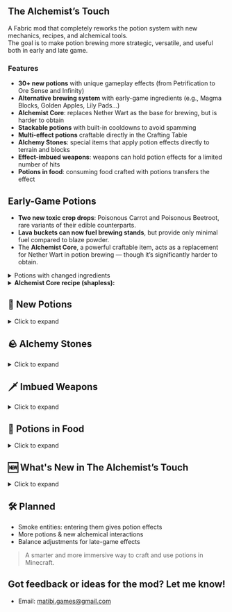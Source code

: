 ## The Alchemist’s Touch

A Fabric mod that completely reworks the potion system with new mechanics, recipes, and alchemical tools.  
The goal is to make potion brewing more strategic, versatile, and useful both in early and late game.
### Features

- **30+ new potions** with unique gameplay effects (from Petrification to Ore Sense and Infinity)
- **Alternative brewing system** with early-game ingredients (e.g., Magma Blocks, Golden Apples, Lily Pads…)
- **Alchemist Core**: replaces Nether Wart as the base for brewing, but is harder to obtain
- **Stackable potions** with built-in cooldowns to avoid spamming
- **Multi-effect potions** craftable directly in the Crafting Table
- **Alchemy Stones**: special items that apply potion effects directly to terrain and blocks
- **Effect-imbued weapons**: weapons can hold potion effects for a limited number of hits
- **Potions in food**: consuming food crafted with potions transfers the effect

## Early-Game Potions

- <strong>Two new toxic crop drops</strong>: Poisonous Carrot and Poisonous Beetroot, rare variants of their edible counterparts.
- <strong>Lava buckets can now fuel brewing stands</strong>, but provide only minimal fuel compared to blaze powder.
- The <strong>Alchemist Core</strong>, a powerful craftable item, acts as a replacement for Nether Wart in potion brewing — though it’s significantly harder to obtain.
<details> <summary><strong></strong>Potions with changed ingredients</summary>
🔥 <strong>Fire Resistance</strong> – Now can be brewed using <em>Magma Block</em> and Magma Cream
 <br>
🍎 <strong>Regeneration</strong> – Now can be brewed using <em>Golden Apple</em> and Ghast Tear
 <br>
💪 <strong>Strength</strong> – Now can be brewed using <em>Firework Star</em> and Blaze Powder
</details>

<details>
<summary><strong>Alchemist Core recipe (shapless):</strong></summary>
<img src="https://github.com/MAT1B1/the-alchemists-touch-1.21.5-1.0.0/raw/master/src/main/resources/assets/the-alchemists-touch/image/recipe.png" alt="Alchemist Core Crafting Recipe" style="width:256px; image-rendering: pixelated;">
</details>

## 🧪 New Potions
<details>
<summary>Click to expand</summary>
<br>

<details>
<summary><strong>🪶 Levitation</strong></summary>
Makes the player float upward.<br>
<sub><strong>Base:</strong> Slow Falling<br><strong>Ingredient:</strong> Feather<br><strong>Variants:</strong> Long</sub><br><br>
</details>

<details>
<summary><strong>💡 Glowing</strong></summary>
Applies the glowing outline to entities.<br>
<sub><strong>Base:</strong> Night Vision<br><strong>Ingredient:</strong> Glow Berries<br><strong>Variants:</strong> Long</sub><br><br>
</details>

<details>
<summary><strong>🍷 Alcohol</strong></summary>
Applies Nausea.<br>
<sub><strong>Base:</strong> Awkward<br><strong>Ingredient:</strong> Sweet Berries<br><strong>Variants:</strong> Long, <strong>Strong</strong></sub><br><br>
</details>

<details>
<summary><strong>🌑 Darkness</strong></summary>
Greatly reduces vision.<br>
<sub><strong>Base:</strong> Awkward<br><strong>Ingredient:</strong> Ink Sac<br><strong>Variants:</strong> Long</sub><br><br>
</details>

<details>
<summary><strong>🦵 Long Leg</strong></summary>
Raises step height so you can walk over blocks.<br>
<sub><strong>Base:</strong> Awkward<br><strong>Ingredient:</strong> Bamboo<br><strong>Variants:</strong> Long, Extra-Long</sub><br><br>
</details>

<details>
<summary><strong>💧 Liquid Walker</strong></summary>
Walk over water and lava.<br>
<sub><strong>Base:</strong> Awkward<br><strong>Ingredient:</strong> Lily Pad<br><strong>Variants:</strong> Long</sub><br><br>
</details>

<details>
<summary><strong>⛏️ Ore Sense</strong></summary>
Highlights nearby ores.<br>
<sub><strong>Base:</strong> Night Vision<br><strong>Ingredient:</strong> Iron Ore<br><strong>Variants:</strong> Long, <strong>Strong</strong></sub><br><br>
</details>

<details>
<summary><strong>🔊 Resonance</strong></summary>
Spreads your active effects to nearby entities.<br>
<sub><strong>Base:</strong> Awkward<br><strong>Ingredient:</strong> Echo Shard<br><strong>Variants:</strong> Long, <strong>Strong</strong></sub><br><br>
</details>

<details>
<summary><strong>♻️ Reactivation</strong></summary>
When you drink another potion, extends your current effects.<br>
<sub><strong>Base:</strong> Short Cooldown<br><strong>Ingredient:</strong> Clock<br><strong>Variants:</strong> Long, <strong>Strong</strong></sub><br><br>
</details>

<details>
<summary><strong>💧 Purification</strong></summary>
Removes negative effects.<br>
<sub><strong>Base:</strong> Awkward<br><strong>Ingredient:</strong> Milk Bucket<br><strong>Variants:</strong> Long</sub><br><br>
</details>

<details>
<summary><strong>🗿 Petrification</strong></summary>
Immobile but invulnerable for the duration.<br>
<sub><strong>Base:</strong> Turtle Master<br><strong>Ingredient:</strong> Obsidian<br><strong>Variants:</strong> Long</sub><br><br>
</details>

<details>
<summary><strong>🧪 Acid</strong></summary>
Deals corrosive damage over time to entities/blocks.<br>
<sub><strong>Base:</strong> Awkward<br><strong>Ingredient:</strong> Rotten Flesh<br><strong>Variants:</strong> Long, <strong>Strong</strong></sub><br><br>
</details>

<details>
<summary><strong>🔥 Ignition</strong></summary>
Ignites targets and make player able to throw fireballs.<br>
<sub><strong>Base:</strong> Fire Resistance<br><strong>Ingredient:</strong> Fermented Spider Eye<br><strong>Variants:</strong> Long</sub><br><br>
</details>

<details>
<summary><strong>🌀 Teleportation</strong></summary>
Instant short-range blink (instant).<br>
<sub><strong>Base:</strong> Awkward<br><strong>Ingredient:</strong> Ender Pearl</sub><br><br>
</details>

<details>
<summary><strong>🌵 Thorns</strong></summary>
Attackers take retaliatory damage.<br>
<sub><strong>Base:</strong> Awkward<br><strong>Ingredient:</strong> Cactus<br><strong>Variants:</strong> Long, <strong>Strong</strong></sub><br><br>
</details>

<details>
<summary><strong>🧠 Brain Washing</strong></summary>
Disorients players / makes hostile mobs fight each other / improves villager trade prices.<br>
<sub><strong>Base:</strong> Awkward<br><strong>Ingredient:</strong> Amethyst Shard<br><strong>Variants:</strong> Long</sub><br><br>
</details>

<details>
<summary><strong>❄️ Frost</strong></summary>
Applies heavy slowness and applies damages.<br>
<sub><strong>Base:</strong> Awkward<br><strong>Ingredient:</strong> Snowball<br><strong>Variants:</strong> Long</sub><br><br>
</details>

<details>
<summary><strong>🧙 Alchemist</strong></summary>
Instant transmutation action (e.g., coal → gold) (instant).<br>
<sub><strong>Base:</strong> Awkward<br><strong>Ingredient:</strong> Copper Ingot</sub><br><br>
</details>

<details>
<summary><strong>☠️ Death</strong></summary>
Instant kill; on bosses, sets HP to 50% minimum (instant).<br>
<sub><strong>Base:</strong> Resurrection<br><strong>Ingredient:</strong> Fermented Spider Eye</sub><br><br>
</details>

<details>
<summary><strong>🍖 Saturation</strong></summary>
Fills hunger and prevents drain for a while.<br>
<sub><strong>Base:</strong> Awkward<br><strong>Ingredient:</strong> Beetroot<br><strong>Variants:</strong> Long, <strong>Strong</strong></sub><br><br>
</details>

<details>
<summary><strong>❤️‍🔥 Double Health</strong></summary>
Temporarily doubles max health.<br>
<sub><strong>Base:</strong> Strong Healing<br><strong>Ingredient:</strong> Golden Apple<br><strong>Variants:</strong> <strong>Strong</strong></sub><br><br>
</details>

<details>
<summary><strong>✝️ Resurrection</strong></summary>
Behaves like a Totem of Undying while present; persists until used.<br>
<sub><strong>Base:</strong> Awkward<br><strong>Ingredient:</strong> Totem of Undying</sub><br><br>
</details>

<details>
<summary><strong>∞ Infinity</strong></summary>
Converts your active effects to infinite duration at a health cost per effect (instant).<br>
<sub><strong>Base:</strong> Resurrection<br><strong>Ingredient:</strong> Clock</sub><br><br>
</details>

<details>
<summary><strong>🪓 Haste</strong></summary>
Grants Haste.<br>
<sub><strong>Base:</strong> Awkward<br><strong>Ingredient:</strong> Iron Pickaxe<br><strong>Variants:</strong> Long</sub><br><br>
</details>

<details>
<summary><strong>🐌 Mining Fatigue</strong></summary>
Applies Mining Fatigue.<br>
<sub><strong>Base:</strong> Haste<br><strong>Ingredient:</strong> Fermented Spider Eye<br><strong>Variants:</strong> Long, <strong>Strong</strong></sub><br><br>
</details>

<details>
<summary><strong>💖 Vitality</strong></summary>
<strong>Gives the target +1 permanent heart</strong> (a lasting max-health increase) (instant).<br>
<sub><strong>Base:</strong> Strong Double Health<br><strong>Ingredient:</strong> Totem of Undying</sub><br><br>
</details>

<details>
<summary><strong>⏱️ Short Cooldown</strong></summary>
Reduces potion cooldowns in this mod’s system.<br>
<sub><strong>Base:</strong> Awkward<br><strong>Ingredient:</strong> Clock<br><strong>Variants:</strong> Extended (Long Short Cooldown)</sub><br><br>
</details>

<details>
<summary><strong>⏳ Long Cooldown</strong></summary>
Increases potion cooldowns in this mod’s system.<br>
<sub><strong>Base:</strong> Short Cooldown<br><strong>Ingredient:</strong> Fermented Spider Eye<br><strong>Variants:</strong> Extended (Long Long Cooldown)</sub><br><br>
</details>

<details>
<summary><strong>🎭 Masking</strong></summary>
<strong>Hides the effect lines on item tooltips</strong> for items that carry effects (e.g., imbued weapons/foods) (instant).<br>
<sub><strong>Base:</strong> Invisibility<br><strong>Ingredient:</strong> Fermented Spider Eye</sub><br><br>
</details>

<details>
<summary><strong>⚠️ Unstable</strong></summary>
Experimental, volatile behavior (instant).<br>
<sub><em>Obtainment varies (not brewed directly in the current recipe list). Can be upgraded to <strong>Strong</strong> with Glowstone.</em></sub><br><br>
</details>

<details>
<summary><strong>🧛 Vampirism</strong></summary>
Lifesteal on attacks.<br>
<sub><strong>Base:</strong> Awkward<br><strong>Ingredient:</strong> Iron Sword<br><strong>Variants:</strong> Long, <strong>Strong</strong></sub><br><br>
</details>

</details>


## 🪨 Alchemy Stones 
<details>  
<summary>Click to expand</summary>  
<br>

These special items are extracted from custom potions using a crafting recipe. When right-clicked on blocks, **terrain-applicable runes** trigger powerful localized effects.
<strong>Alchemical Stones recipe:</strong>
<br>
<img src="https://github.com/MAT1B1/the-alchemists-touch-1.21.5-1.0.0/raw/master/src/main/resources/assets/the-alchemists-touch/image/rune_recipe.png" alt="Alchemist Core Crafting Recipe" style="width:256px; image-rendering: pixelated;">

<strong>Alchemical Stones with effect recipe:</strong>
<br>
<img src="https://github.com/MAT1B1/the-alchemists-touch-1.21.5-1.0.0/raw/master/src/main/resources/assets/the-alchemists-touch/image/magic_rune_recipe.png" alt="Alchemist Core Crafting Recipe" style="width:256px; image-rendering: pixelated;">

Alchemical Stones available:  
 <details>
<summary><strong>🧪 Alchemical Stones of Acid</strong></summary>  
Destroys most blocks upon contact, mimicking acid corrosion (cannot destroy blocks if the hardness is too high).  
 <br>
<sub><strong>base:</strong> Acid Potion</sub>  
  <br>
  <br>
</details>

<details>
<summary><strong>🧪 Alchemical Stones of Strong Acid</strong></summary>  
Same as the regular Acid Alchemical Stones, but the radius is wider and can destroy more blocks.  
 <br>
<sub><strong>Base:</strong>Potion of Acidity II</sub>  
  <br>
  <br>
</details>

<details>
<summary><strong>🗿 Alchemical Stones of Petrification</strong></summary>  
Turns surrounding blocks into stone-like variants.  
 <br>
<sub><strong>Base:</strong>Potion of Petrification</sub>  
  <br>
  <br>
</details>

<details>
<summary><strong>🗿 Alchemical Stones of Strong Petrification</strong></summary>  
Transform blocks into stone for lvl 1 and into bedrock for lvl 2 (only available in creative for now)
 <br>
<sub><strong>Base:</strong> Petrification Potion II</sub>  
  <br>
  <br>
</details>

<details>
<summary><strong>🧙 Alchemical Stones of the Alchemist</strong></summary>  
Transmutes coal blocks variants into gold blocks variants.  
 <br>
<sub><strong>Base:</strong> Alchemist Potion</sub>  
  <br>
  <br>
</details>

<details>
<summary><strong>🔥 Alchemical Stones of Ignition</strong></summary>  
Transform blocks like a furnace will do 
 <br>
<sub><strong>Base:</strong> Ignition Potion</sub>  
  <br>
  <br>
</details>

</details>

## 🗡️ Imbued Weapons
<details>
<summary>Click to expand</summary>  

- Weapons can be infused with potion effects (e.g., poison, petrification)
- Each infusion has a **limited number of hits** before vanishing
- Striking an entity applies the potion’s effect

</details>

## 🍲 Potions in Food
<details>
<summary>Click to expand</summary>  

- Potions can be combined with food
- Eating that food applies the effect

</details>

## 🆕 What's New in The Alchemist’s Touch
<details>
<summary>Click to expand</summary>  

### ⚗️ Potions
- 8 new potions
- 3 potions effect rework (death, infinity and ignition)
- some changes in some potion recipe
- Multi-effect crafting options reworked

### 🪨 Alchemy Stones
- Renamed Runes → **Alchemy Stones**, with updated recipes, lore and visuals.

### 🗡️ Imbued Weapons
- New system: weapons can be **infused with potion effects**.
- Infusions have **limited charges** and apply potion effects on hit.
- Custom green **glint rendering** for imbued weapons.

### 🍲 Potions in Food
- Potions can now be **combined with food**.
- Eating food applies the potion’s effect.

### 👀 Visual update on some effects

### 🌍 French Translation

### 💬 3 New Splash Texts

</details>

## 🛠️ Planned

- Smoke entities: entering them gives potion effects
- More potions & new alchemical interactions
- Balance adjustments for late-game effects


> A smarter and more immersive way to craft and use potions in Minecraft.

## Got feedback or ideas for the mod? Let me know!

- Email: matibi.games@gmail.com
